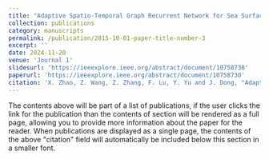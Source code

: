 ```yaml
---
title: "Adaptive Spatio-Temporal Graph Recurrent Network for Sea Surface Temperature Forecasting"
collection: publications
category: manuscripts
permalink: /publication/2015-10-01-paper-title-number-3
excerpt: ''
date: 2024-11-20
venue: 'Journal 1'
slidesurl: 'https://ieeexplore.ieee.org/abstract/document/10758730'
paperurl: 'https://ieeexplore.ieee.org/abstract/document/10758730'
citation: 'X. Zhao, Z. Wang, Z. Zhang, F. Lu, Y. Yu and J. Dong, "Adaptive Spatiotemporal Graph Recurrent Network for Sea Surface Temperature Forecasting," in IEEE Transactions on Geoscience and Remote Sensing, vol. 62, pp. 1-13, 2024, Art no. 4213013, doi: 10.1109/TGRS.2024.3502841'
---
```

The contents above will be part of a list of publications, if the user clicks the link for the publication than the contents of section will be rendered as a full page, allowing you to provide more information about the paper for the reader. When publications are displayed as a single page, the contents of the above "citation" field will automatically be included below this section in a smaller font.

